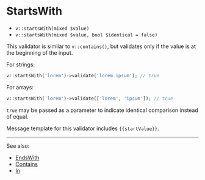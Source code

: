 # StartsWith

- `v::startsWith(mixed $value)`
- `v::startsWith(mixed $value, bool $identical = false)`

This validator is similar to `v::contains()`, but validates
only if the value is at the beginning of the input.

For strings:

```php
v::startsWith('lorem')->validate('lorem ipsum'); // true
```

For arrays:

```php
v::startsWith('lorem')->validate(['lorem', 'ipsum']); // true
```

`true` may be passed as a parameter to indicate identical comparison
instead of equal.

Message template for this validator includes `{{startValue}}`.

***
See also:

  * [EndsWith](EndsWith.md)
  * [Contains](Contains.md)
  * [In](In.md)
